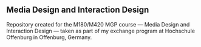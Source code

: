 ## Media Design and Interaction Design
Repository created for the M180/M420 MGP course — Media Design and Interaction Design — taken as part of my exchange program at Hochschule Offenburg in Offenburg, Germany.
